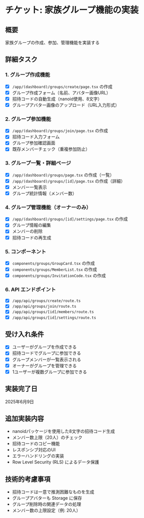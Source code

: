 # チケット: 家族グループ機能の実装

## 概要
家族グループの作成、参加、管理機能を実装する

## 詳細タスク

### 1. グループ作成機能
- [x] `/app/(dashboard)/groups/create/page.tsx` の作成
- [x] グループ作成フォーム（名前、アバター画像URL）
- [x] 招待コードの自動生成（nanoid使用、8文字）
- [x] グループアバター画像のアップロード（URL入力形式）

### 2. グループ参加機能
- [x] `/app/(dashboard)/groups/join/page.tsx` の作成
- [x] 招待コード入力フォーム
- [x] グループ参加確認画面
- [x] 既存メンバーチェック（重複参加防止）

### 3. グループ一覧・詳細ページ
- [x] `/app/(dashboard)/groups/page.tsx` の作成（一覧）
- [x] `/app/(dashboard)/groups/[id]/page.tsx` の作成（詳細）
- [x] メンバー一覧表示
- [x] グループ統計情報（メンバー数）

### 4. グループ管理機能（オーナーのみ）
- [x] `/app/(dashboard)/groups/[id]/settings/page.tsx` の作成
- [x] グループ情報の編集
- [x] メンバーの削除
- [x] 招待コードの再生成

### 5. コンポーネント
- [x] `components/groups/GroupCard.tsx` の作成
- [x] `components/groups/MemberList.tsx` の作成
- [x] `components/groups/InvitationCode.tsx` の作成

### 6. API エンドポイント
- [x] `/app/api/groups/create/route.ts`
- [x] `/app/api/groups/join/route.ts`
- [x] `/app/api/groups/[id]/members/route.ts`
- [x] `/app/api/groups/[id]/settings/route.ts`

## 受け入れ条件
- [x] ユーザーがグループを作成できる
- [x] 招待コードでグループに参加できる
- [x] グループメンバーが一覧表示される
- [x] オーナーがグループを管理できる
- [x] 1ユーザーが複数グループに参加できる

## 実装完了日
2025年6月9日

## 追加実装内容
- nanoidパッケージを使用した8文字の招待コード生成
- メンバー数上限（20人）のチェック
- 招待コードのコピー機能
- レスポンシブ対応のUI
- エラーハンドリングの実装
- Row Level Security (RLS) によるデータ保護

## 技術的考慮事項
- 招待コードは一意で推測困難なものを生成
- グループアバターも Storage に保存
- グループ削除時の関連データの処理
- メンバー数の上限設定（例: 20人）